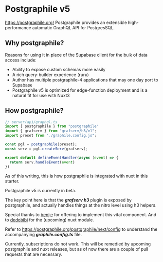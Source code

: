 # Postgraphile v5
https://postgraphile.org/
Postgraphile provides an extensible high-performance automatic GraphQL API for PostgresSQL.
## Why postgraphile?
Reasons for using it in place of the Supabase client for the bulk of data access include:
- Ability to expose custom schemas more easily
- A rich query-builder experience (ruru)
- Author has multiple postgraphile-4 applications that may one day port to Supabase
- Postgraphile v5 is optimized for edge-function deployment and is a natural fit for use with Nuxt3
## How postgraphile?
``` ts
// server/api/graphql.ts
import { postgraphile } from "postgraphile"
import { grafserv } from "grafserv/h3/v1";
import preset from "./graphile.config.js";  

const pgl = postgraphile(preset);
const serv = pgl.createServ(grafserv);

export default defineEventHandler(async (event) => {
  return serv.handleEvent(event)  
})
```
As of this writing, this is how postgraphile is integrated with nuxt in this starter.

Postgraphile v5 is currently in beta.  

The key point here is that the ***grafserv h3*** plugin is exposed by postgraphile, and actually handles things at the nitro level using h3 helpers.

Special thanks to [benjie](https://github.com/benjie/) for offering to implement this vital component.  And to [dodobibi](https://github.com/Dodobibi) for the (upcoming) nuxt module.

Refer to https://postgraphile.org/postgraphile/next/config to understand the accompanying ***graphile.config.ts*** file.

Currently, subscriptions do not work. This will be remedied by upcoming postgraphile and nuxt releases, but as of now there are a couple of pull requests that are necessary.
